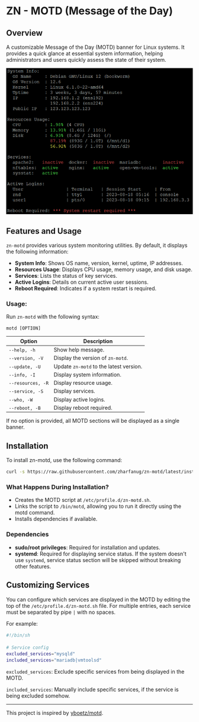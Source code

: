 # ZN - MOTD (Message of the Day)
## Overview
A customizable Message of the Day (MOTD) banner for Linux systems. It provides a quick glance at essential system information, helping administrators and users quickly assess the state of their system. 

![motd](/assets/preview.png)


## Features and Usage
`zn-motd` provides various system monitoring utilities. By default, it displays the following information:
- **System Info**: Shows OS name, version, kernel, uptime, IP addresses.
- **Resources Usage**: Displays CPU usage, memory usage, and disk usage.
- **Services**: Lists the status of key services.
- **Active Logins**: Details on current active user sessions.
- **Reboot Required**: Indicates if a system restart is required.

### Usage:
Run `zn-motd` with the following syntax:
```
motd [OPTION]
```
| Option             | Description                             |
|--------------------|-----------------------------------------|
| `--help, -h`       | Show help message.                      |
| `--version, -V`    | Display the version of `zn-motd`.       |
| `--update, -U`     | Update `zn-motd` to the latest version. |
| `--info, -I`       | Display system information.             |
| `--resources, -R`  | Display resource usage.                 |
| `--service, -S`    | Display services.                       |
| `--who, -W`        | Display active logins.                  |
| `--reboot, -B`     | Display reboot required.                |

If no option is provided, all MOTD sections will be displayed as a single banner.

## Installation
To install zn-motd, use the following command:
```bash
curl -s https://raw.githubusercontent.com/zharfanug/zn-motd/latest/install.sh | sh
```
### What Happens During Installation?
- Creates the MOTD script at `/etc/profile.d/zn-motd.sh`.
- Links the script to `/bin/motd`, allowing you to run it directly using the motd command.
- Installs dependencies if available.

### Dependencies
- **sudo/root privileges**: Required for installation and updates.
- **systemd**: Required for displaying service status. If the system doesn't use `systemd`, service status section will be skipped without breaking other features.

## Customizing Services

You can configure which services are displayed in the MOTD by editing the top of the `/etc/profile.d/zn-motd.sh` file.
For multiple entries, each service must be separated by pipe `|` with no spaces. 

For example:
```sh
#!/bin/sh

# Service config
excluded_services="mysqld" 
included_services="mariadb|vmtoolsd"
```

`excluded_services`: Exclude specific services from being displayed in the MOTD. 

`included_services`: Manually include specific services, if the service is being excluded somehow.


---

This project is inspired by [yboetz/motd](https://github.com/yboetz/motd).
